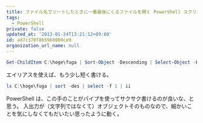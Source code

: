 ```yaml
---
title: ファイル名でソートしたときに一番最後にくるファイルを開く PowerShell スクリプト
tags:
  - PowerShell
private: false
updated_at: '2013-01-24T13:21:12+09:00'
id: ad7c370f8659b8000ce9
organization_url_name: null
---
```

```powershell
Get-ChildItem C:\hoge\fuga | Sort-Object -Descending | Select-Object -First 1 | Invoke-Item
```

エイリアスを使えば、もう少し短く書ける。

```powershell
ls C:\hoge\fuga | sort -des | select -f 1 | ii
```

PowerShell は、この手のことがパイプを使ってサクサク書けるのが良いな、と思う。
入出力が（文字列ではなくて）オブジェクトそのものなので、細かいことを気にしなくてもだいたい思ったように動く。
